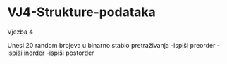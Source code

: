 # VJ4-Strukture-podataka
Vjezba 4

Unesi 20 random brojeva u binarno stablo pretraživanja
  -ispiši preorder
  -ispiši inorder
  -ispiši postorder
